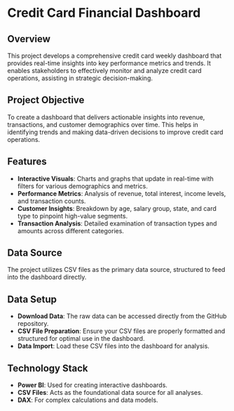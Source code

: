 # Credit Card Financial Dashboard
## Overview
This project develops a comprehensive credit card weekly dashboard that provides real-time insights into key performance metrics and trends. It enables stakeholders to effectively monitor and analyze credit card operations, assisting in strategic decision-making.

## Project Objective
To create a dashboard that delivers actionable insights into revenue, transactions, and customer demographics over time. This helps in identifying trends and making data-driven decisions to improve credit card operations.

## Features
- **Interactive Visuals**: Charts and graphs that update in real-time with filters for various demographics and metrics.
- **Performance Metrics**: Analysis of revenue, total interest, income levels, and transaction counts.
- **Customer Insights**: Breakdown by age, salary group, state, and card type to pinpoint high-value segments.
- **Transaction Analysis**: Detailed examination of transaction types and amounts across different categories.
## Data Source
The project utilizes CSV files as the primary data source, structured to feed into the dashboard directly.
## Data Setup
- **Download Data**: The raw data can be accessed directly from the GitHub repository.
- **CSV File Preparation**: Ensure your CSV files are properly formatted and structured for optimal use in the dashboard.
- **Data Import**: Load these CSV files into the dashboard for analysis.
## Technology Stack
- **Power BI**: Used for creating interactive dashboards.
- **CSV Files**: Acts as the foundational data source for all analyses.
- **DAX**: For complex calculations and data models.
